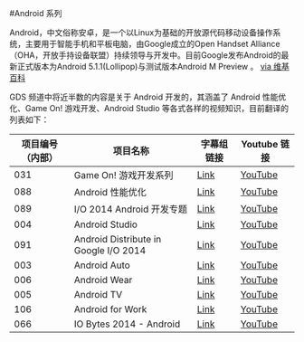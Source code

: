#Android 系列

Android，中文俗称安卓，是一个以Linux为基础的开放源代码移动设备操作系统，主要用于智能手机和平板电脑，由Google成立的Open Handset Alliance（OHA，开放手持设备联盟）持续领导与开发中。目前Google发布Android的最新正式版本为Android 5.1.1(Lollipop)与测试版本Android M Preview 。 [via 维基百科](http://https://zh.wikipedia.org/wiki/Android)

GDS 频道中将近半数的内容是关于 Android 开发的，其涵盖了 Android 性能优化、Game On! 游戏开发、Android Studio 等各式各样的视频知识，目前翻译的列表如下：

| 项目编号（内部） | 项目名称 | 字幕组链接 | Youtube 链接  |
| ---- | ---- | ---- | ---- |
|  031 | Game On! 游戏开发系列 | [Link](/Android/031-Game-On/index.html) | [YouTube](https://www.youtube.com/playlist?list=PLOU2XLYxmsIKxwLEpFSWvCgdfEYlBQijk) |
|  088 | Android 性能优化 | [Link](/Android/088-Android-Performance-Patterns/index.html) | [YouTube](https://www.youtube.com/playlist?list=PLOU2XLYxmsIKEOXh5TwZEv89aofHzNCiu) |
|  089 | I/O 2014 Android 开发专题 | [Link](/Android/089-Android-Develop-In-Google-IO-2014/index.html) | [YouTube](https://www.youtube.com/playlist?list=PLOU2XLYxmsIIEPtRoKDnsqQdF3JZxFVWF) |
|  004 | Android Studio | [Link](/Android/004-Android-Studio/index.html) | [YouTube](https://www.youtube.com/playlist?list=PLOU2XLYxmsILBTFkx5Fj_0TpUFKyZ1i7d) |
|  091 | Android Distribute in Google I/O 2014 | [Link](/Android/091-Android-Distribute-In-Google-IO-2014/index.html) | [YouTube](https://www.youtube.com/playlist?list=PLOU2XLYxmsIJ-gNrXG-_BOKCjKjhHWVwK) |
|  003 | Android Auto | [Link](/Android/003-Android-Auto/index.html) | [YouTube](https://www.youtube.com/playlist?list=PLOU2XLYxmsIJthvMzPc1ABsPzm3ii2Vm9) |
|  006 | Android Wear | [Link](/Android/006-Android-Wear/index.html) | [YouTube](https://www.youtube.com/playlist?list=PLOU2XLYxmsIJu9yzFxRDR1AUmrEu0lRMw) |
|  005 | Android TV | [Link](/Android/005-Android-TV/index.html) | [YouTube](https://www.youtube.com/playlist?list=PLOU2XLYxmsILFBfx66ens76VMLMEPJAB0) |
|  106 | Android for Work | [Link](/Android/106-Android-For-Work/index.html) | [YouTube](https://www.youtube.com/playlist?list=PLOU2XLYxmsIKAK2Bhv19H2THwF-22O5WX) |
|  066 | IO Bytes 2014 - Android | [Link](/Android/066-IO-Bytes-2014-Android/index.html) | [YouTube](https://www.youtube.com/playlist?list=PLOU2XLYxmsIIEPtRoKDnsqQdF3JZxFVWF) |
